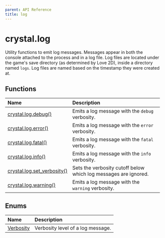 ```yaml
---
parent: API Reference
title: log
---
```


# crystal.log

Utility functions to emit log messages. Messages appear in both the console attached to the process and in a log file. Log files are located under the game's save directory (as determined by Love 2D), inside a directory named `logs`. Log files are named based on the timestamp they were created at.

## Functions

| Name                                         | Description                                                     |
| :------------------------------------------- | :-------------------------------------------------------------- |
| [crystal.log.debug()](debug)                 | Emits a log message with the `debug` verbosity.                 |
| [crystal.log.error()](error)                 | Emits a log message with the `error` verbosity.                 |
| [crystal.log.fatal()](fatal)                 | Emits a log message with the `fatal` verbosity.                 |
| [crystal.log.info()](info)                   | Emits a log message with the `info` verbosity.                  |
| [crystal.log.set_verbosity()](set_verbosity) | Sets the verbosity cutoff below which log messages are ignored. |
| [crystal.log.warning()](warning)             | Emits a log message with the `warning` verbosity.               |

## Enums

| Name                   | Description                       |
| :--------------------- | :-------------------------------- |
| [Verbosity](verbosity) | Verbosity level of a log message. |

